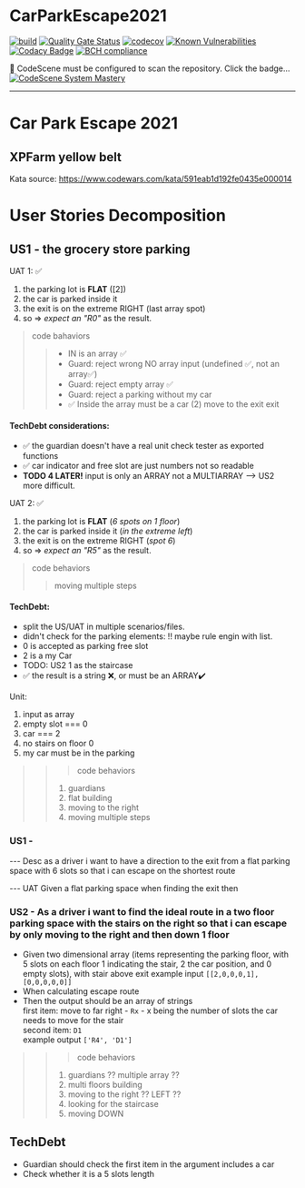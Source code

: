 # CarParkEscape2021
[![build](https://github.com/undeadgrishnackh/CarParkEscape2021/workflows/CI%20Build%20gate./badge.svg)](https://github.com/undeadgrishnackh/CarParkEscape2021/actions?query=workflow%3A%22CI+Build+gate.%22)
[![Quality Gate Status](https://sonarcloud.io/api/project_badges/measure?project=undeadgrishnackh_CarParkEscape2021&metric=alert_status)](https://sonarcloud.io/dashboard?id=undeadgrishnackh_CarParkEscape2021)
[![codecov](https://codecov.io/gh/undeadgrishnackh/CarParkEscape2021/branch/master/graph/badge.svg)](https://codecov.io/gh/undeadgrishnackh/CarParkEscape2021)
[![Known Vulnerabilities](https://snyk.io/test/github/undeadgrishnackh/CarParkEscape2021/badge.svg)](https://snyk.io/test/github/undeadgrishnackh/CarParkEscape2021/)
[![Codacy Badge](https://api.codacy.com/project/badge/Grade/c8e046ebad254148950f6fea8f671594)](https://app.codacy.com/gh/undeadgrishnackh/CarParkEscape2021/dashboard)
[![BCH compliance](https://bettercodehub.com/edge/badge/undeadgrishnackh/CarParkEscape2021?branch=master)](https://bettercodehub.com/)

🚧 CodeScene must be configured to scan the repository. Click the badge...
[![CodeScene System Mastery](https://codescene.io/projects/7748/status-badges/system-mastery)](https://codescene.io/projects/7748)

---

# Car Park Escape 2021
## XPFarm yellow belt

Kata source: https://www.codewars.com/kata/591eab1d192fe0435e000014

# User Stories Decomposition
## US1 - the grocery store parking
UAT 1: ✅
1. the parking lot is **FLAT** ([2])
2. the car is parked inside it
3. the exit is on the extreme RIGHT (last array spot)
4. so => *expect an "R0"* as the result.
> code bahaviors
>> - IN is an array ✅
>> - Guard: reject wrong NO array input (undefined ✅, not an array✅) 
>> - Guard: reject empty array ✅
>> - Guard: reject a parking without my car
>> - ✅ Inside the array must be a car (2) 
>> move to the exit exit

#### TechDebt considerations:
- ✅ the guardian doesn't have a real unit check tester as exported functions
- ✅ car indicator and free slot are just numbers not so readable
- **TODO 4 LATER!** input is only an ARRAY not a MULTIARRAY --> US2 more difficult.

UAT 2: ✅
1. the parking lot is **FLAT** (_6 spots on 1 floor_)
2. the car is parked inside it (_in the extreme left_)
3. the exit is on the extreme RIGHT (_spot 6_)
4. so => *expect an "R5"* as the result.

> code behaviors
>> moving multiple steps
#### TechDebt: 
- split the US/UAT in multiple scenarios/files.
- didn't check for the parking elements: !! maybe rule engin with list.
 - 0 is accepted as parking free slot
 - 2 is a my Car
 - TODO: US2 1 as the staircase
- ✅ the result is a string ❌, or must be an ARRAY✔️

Unit:
1. input as array
2. empty slot === 0
3. car === 2
4. no stairs on floor 0
5. my car must be in the parking

>>> code behaviors
>> 1. guardians
>> 2. flat building
>> 3. moving to the right
>> 4. moving multiple steps

### US1 -
--- Desc
as a driver
i want to have a direction to the exit from a flat parking space with 6 slots
so that i can escape on the shortest route

--- UAT
Given a flat parking space
when finding the exit
then 

### US2 - As a driver i want to find the ideal route in a two floor parking space with the stairs on the right so that i can escape by only moving to the right and then down 1 floor

-   Given two dimensional array (items representing the parking floor, with 5 slots on each floor
    1 indicating the stair, 2 the car position, and 0 empty slots), with stair above exit
    example input `[[2,0,0,0,1],[0,0,0,0,0]]`
-   When calculating escape route
-   Then the output should be an array of strings\
    first item: move to far right - `Rx` - x being the number of slots the car needs to move for the stair\
    second item: `D1` \
    example output `['R4', 'D1']`

>>> code behaviors
>> 1. guardians ?? multiple array ??
>> 2. multi floors building
>> 3. moving to the right ?? LEFT ??
>> 4. looking for the staircase
>> 5. moving DOWN


## TechDebt
- Guardian should check the first item in the argument includes a car
- Check whether it is a 5 slots length